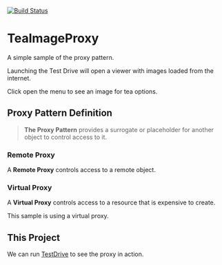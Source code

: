 [![Build Status](https://travis-ci.com/amajor/TeaImageProxy.svg?branch=main)](https://travis-ci.com/amajor/TeaImageProxy)

# TeaImageProxy
A simple sample of the proxy pattern.
 
Launching the Test Drive will open a viewer with images loaded from the internet. 
 
Click open the menu to see an image for tea options.
 
## Proxy Pattern Definition
 
> **The Proxy Pattern** provides a surrogate or placeholder for another object to control access to it.

### Remote Proxy

A **Remote Proxy** controls access to a remote object.

### Virtual Proxy

A **Virtual Proxy** controls access to a resource that is expensive to create.

This sample is using a virtual proxy.
 
## This Project
 
We can run [TestDrive](https://github.com/amajor/TeaImageProxy/blob/main/src/main/java/proxy/TestDrive.java) to see the proxy in action.
